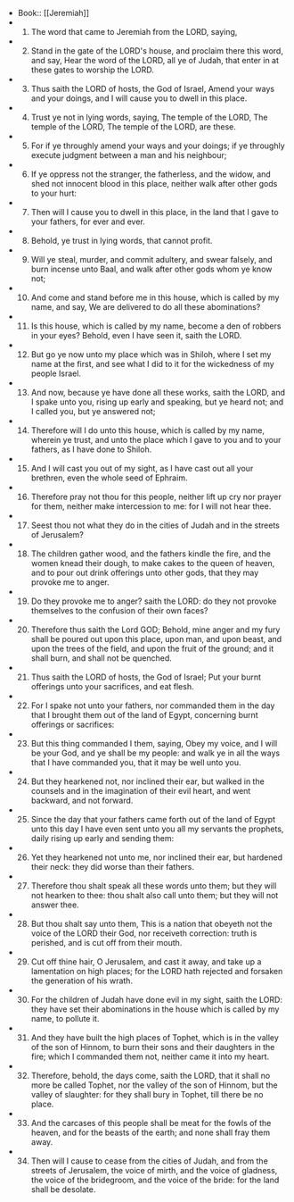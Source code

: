 - Book:: [[Jeremiah]]
- 1. The word that came to Jeremiah from the LORD, saying,
- 2. Stand in the gate of the LORD's house, and proclaim there this word, and say, Hear the word of the LORD, all ye of Judah, that enter in at these gates to worship the LORD.
- 3. Thus saith the LORD of hosts, the God of Israel, Amend your ways and your doings, and I will cause you to dwell in this place.
- 4. Trust ye not in lying words, saying, The temple of the LORD, The temple of the LORD, The temple of the LORD, are these.
- 5. For if ye throughly amend your ways and your doings; if ye throughly execute judgment between a man and his neighbour;
- 6. If ye oppress not the stranger, the fatherless, and the widow, and shed not innocent blood in this place, neither walk after other gods to your hurt:
- 7. Then will I cause you to dwell in this place, in the land that I gave to your fathers, for ever and ever.
- 8. Behold, ye trust in lying words, that cannot profit.
- 9. Will ye steal, murder, and commit adultery, and swear falsely, and burn incense unto Baal, and walk after other gods whom ye know not;
- 10. And come and stand before me in this house, which is called by my name, and say, We are delivered to do all these abominations?
- 11. Is this house, which is called by my name, become a den of robbers in your eyes? Behold, even I have seen it, saith the LORD.
- 12. But go ye now unto my place which was in Shiloh, where I set my name at the first, and see what I did to it for the wickedness of my people Israel.
- 13. And now, because ye have done all these works, saith the LORD, and I spake unto you, rising up early and speaking, but ye heard not; and I called you, but ye answered not;
- 14. Therefore will I do unto this house, which is called by my name, wherein ye trust, and unto the place which I gave to you and to your fathers, as I have done to Shiloh.
- 15. And I will cast you out of my sight, as I have cast out all your brethren, even the whole seed of Ephraim.
- 16. Therefore pray not thou for this people, neither lift up cry nor prayer for them, neither make intercession to me: for I will not hear thee.
- 17. Seest thou not what they do in the cities of Judah and in the streets of Jerusalem?
- 18. The children gather wood, and the fathers kindle the fire, and the women knead their dough, to make cakes to the queen of heaven, and to pour out drink offerings unto other gods, that they may provoke me to anger.
- 19. Do they provoke me to anger? saith the LORD: do they not provoke themselves to the confusion of their own faces?
- 20. Therefore thus saith the Lord GOD; Behold, mine anger and my fury shall be poured out upon this place, upon man, and upon beast, and upon the trees of the field, and upon the fruit of the ground; and it shall burn, and shall not be quenched.
- 21. Thus saith the LORD of hosts, the God of Israel; Put your burnt offerings unto your sacrifices, and eat flesh.
- 22. For I spake not unto your fathers, nor commanded them in the day that I brought them out of the land of Egypt, concerning burnt offerings or sacrifices:
- 23. But this thing commanded I them, saying, Obey my voice, and I will be your God, and ye shall be my people: and walk ye in all the ways that I have commanded you, that it may be well unto you.
- 24. But they hearkened not, nor inclined their ear, but walked in the counsels and in the imagination of their evil heart, and went backward, and not forward.
- 25. Since the day that your fathers came forth out of the land of Egypt unto this day I have even sent unto you all my servants the prophets, daily rising up early and sending them:
- 26. Yet they hearkened not unto me, nor inclined their ear, but hardened their neck: they did worse than their fathers.
- 27. Therefore thou shalt speak all these words unto them; but they will not hearken to thee: thou shalt also call unto them; but they will not answer thee.
- 28. But thou shalt say unto them, This is a nation that obeyeth not the voice of the LORD their God, nor receiveth correction: truth is perished, and is cut off from their mouth.
- 29. Cut off thine hair, O Jerusalem, and cast it away, and take up a lamentation on high places; for the LORD hath rejected and forsaken the generation of his wrath.
- 30. For the children of Judah have done evil in my sight, saith the LORD: they have set their abominations in the house which is called by my name, to pollute it.
- 31. And they have built the high places of Tophet, which is in the valley of the son of Hinnom, to burn their sons and their daughters in the fire; which I commanded them not, neither came it into my heart.
- 32. Therefore, behold, the days come, saith the LORD, that it shall no more be called Tophet, nor the valley of the son of Hinnom, but the valley of slaughter: for they shall bury in Tophet, till there be no place.
- 33. And the carcases of this people shall be meat for the fowls of the heaven, and for the beasts of the earth; and none shall fray them away.
- 34. Then will I cause to cease from the cities of Judah, and from the streets of Jerusalem, the voice of mirth, and the voice of gladness, the voice of the bridegroom, and the voice of the bride: for the land shall be desolate.
